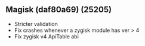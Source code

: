 ## Magisk (daf80a69) (25205)

- Stricter validation
- Fix crashes whenever a zygisk module has ver > 4
- Fix zygisk v4 ApiTable abi
